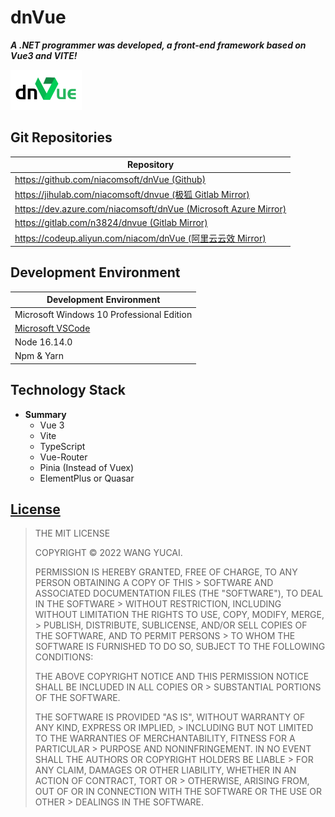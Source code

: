 # dnVue

***A .NET programmer was developed, a front-end framework based on Vue3 and VITE!***

![dnVue](assets/Icons/App.png)

## Git Repositories

|**Repository**|
|---------|
|[https://github.com/niacomsoft/dnVue (Github)](https://github.com/niacomsoft/dnVue)|
|[https://jihulab.com/niacomsoft/dnvue (极狐 Gitlab Mirror)](https://jihulab.com/niacomsoft/dnvue)|
|[https://dev.azure.com/niacomsoft/dnVue (Microsoft Azure Mirror)](https://dev.azure.com/niacomsoft/dnVue)|
|[https://gitlab.com/n3824/dnvue (Gitlab Mirror)](https://gitlab.com/n3824/dnvue)|
|[https://codeup.aliyun.com/niacom/dnVue (阿里云云效 Mirror)](https://codeup.aliyun.com/niacom/dnVue)|

## Development Environment

|**Development Environment**|
|---------|
|Microsoft Windows 10 Professional Edition|
|[Microsoft VSCode](https://code.visualstudio.com/)|
|Node 16.14.0|
|Npm & Yarn|

## Technology Stack

- **Summary**
  - Vue 3
  - Vite
  - TypeScript
  - Vue-Router
  - Pinia (Instead of Vuex)
  - ElementPlus or Quasar

## [License](LICENSE.md)

>THE MIT LICENSE
>
> COPYRIGHT © 2022 WANG YUCAI.
> 
> PERMISSION IS HEREBY GRANTED, FREE OF CHARGE, TO ANY PERSON OBTAINING A COPY OF THIS > SOFTWARE AND ASSOCIATED DOCUMENTATION FILES (THE "SOFTWARE"), TO DEAL IN THE SOFTWARE > WITHOUT RESTRICTION, INCLUDING WITHOUT LIMITATION THE RIGHTS TO USE, COPY, MODIFY, MERGE, > PUBLISH, DISTRIBUTE, SUBLICENSE, AND/OR SELL COPIES OF THE SOFTWARE, AND TO PERMIT PERSONS > TO WHOM THE SOFTWARE IS FURNISHED TO DO SO, SUBJECT TO THE FOLLOWING CONDITIONS:
> 
> THE ABOVE COPYRIGHT NOTICE AND THIS PERMISSION NOTICE SHALL BE INCLUDED IN ALL COPIES OR > SUBSTANTIAL PORTIONS OF THE SOFTWARE.
> 
> THE SOFTWARE IS PROVIDED "AS IS", WITHOUT WARRANTY OF ANY KIND, EXPRESS OR IMPLIED, > INCLUDING BUT NOT LIMITED TO THE WARRANTIES OF MERCHANTABILITY, FITNESS FOR A PARTICULAR > PURPOSE AND NONINFRINGEMENT. IN NO EVENT SHALL THE AUTHORS OR COPYRIGHT HOLDERS BE LIABLE > FOR ANY CLAIM, DAMAGES OR OTHER LIABILITY, WHETHER IN AN ACTION OF CONTRACT, TORT OR > OTHERWISE, ARISING FROM, OUT OF OR IN CONNECTION WITH THE SOFTWARE OR THE USE OR OTHER > DEALINGS IN THE SOFTWARE.